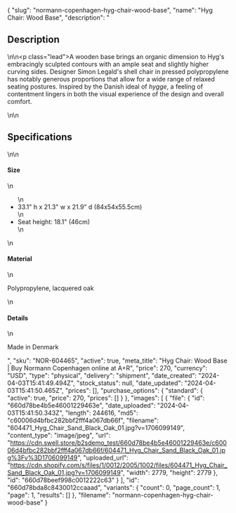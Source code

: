 {
  "slug": "normann-copenhagen-hyg-chair-wood-base",
  "name": "Hyg Chair: Wood Base",
  "description": "<h2>Description</h2>\n<!-- split -->\n<p class=\"lead\">A wooden base brings an organic dimension to Hyg's embracingly sculpted contours with an ample seat and slightly higher curving sides. Designer Simon Legald's shell chair in pressed polypropylene has notably generous proportions that allow for a wide range of relaxed seating postures. Inspired by the Danish ideal of <em>hygge</em>, a feeling of contentment lingers in both the visual experience of the design and overall comfort.</p>\n<!-- split -->\n<h2>Specifications</h2>\n<!-- split -->\n<h4>Size</h4>\n<ul>\n<li>33.1\" h x 21.3\" w x 21.9\" d (84x54x55.5cm)</li>\n<li>Seat height: 18.1\" (46cm)</li>\n</ul>\n<h4>Material</h4>\n<p>Polypropylene, lacquered oak</p>\n<h4>Details</h4>\n<p>Made in Denmark</p>",
  "sku": "NOR-604465",
  "active": true,
  "meta_title": "Hyg Chair: Wood Base | Buy Normann Copenhagen online at A+R",
  "price": 270,
  "currency": "USD",
  "type": "physical",
  "delivery": "shipment",
  "date_created": "2024-04-03T15:41:49.494Z",
  "stock_status": null,
  "date_updated": "2024-04-03T15:41:50.465Z",
  "prices": [],
  "purchase_options": {
    "standard": {
      "active": true,
      "price": 270,
      "prices": []
    }
  },
  "images": [
    {
      "file": {
        "id": "660d78be4b5e46001229463e",
        "date_uploaded": "2024-04-03T15:41:50.343Z",
        "length": 244616,
        "md5": "c60006d4bfbc282bbf2fff4a067db66f",
        "filename": "604471_Hyg_Chair_Sand_Black_Oak_01.jpg?v=1706099149",
        "content_type": "image/jpeg",
        "url": "https://cdn.swell.store/b2sdemo_test/660d78be4b5e46001229463e/c60006d4bfbc282bbf2fff4a067db66f/604471_Hyg_Chair_Sand_Black_Oak_01.jpg%3Fv%3D1706099149",
        "uploaded_url": "https://cdn.shopify.com/s/files/1/0012/2005/1002/files/604471_Hyg_Chair_Sand_Black_Oak_01.jpg?v=1706099149",
        "width": 2779,
        "height": 2779
      },
      "id": "660d78beef998c0012222c63"
    }
  ],
  "id": "660d78bda8c8430012ccaaad",
  "variants": {
    "count": 0,
    "page_count": 1,
    "page": 1,
    "results": []
  },
  "filename": "normann-copenhagen-hyg-chair-wood-base"
}